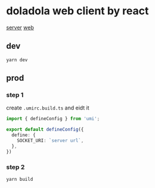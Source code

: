 # doladola web client by react

[server](https://github.com/addelete/doladola-socket)
[web](https://github.com/addelete/doladola-react)

## dev
```
yarn dev
```

## prod
### step 1
create `.umirc.build.ts` and eidt it
```ts
import { defineConfig } from 'umi';

export default defineConfig({
  define: {
    SOCKET_URI: `server url`,
  },
})
```
### step 2
```
yarn build
```
